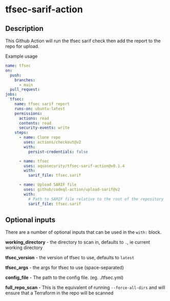 # tfsec-sarif-action

## Description

This Github Action will run the tfsec sarif check then add the report to the repo for upload.

Example usage

```yaml
name: tfsec
on:
  push:
    branches:
      - main
  pull_request:
jobs:
  tfsec:
    name: tfsec sarif report
    runs-on: ubuntu-latest
    permissions:
      actions: read
      contents: read
      security-events: write
    steps:
      - name: Clone repo
        uses: actions/checkout@v2
        with:
          persist-credentials: false

      - name: tfsec
        uses: aquasecurity/tfsec-sarif-action@v0.1.4
        with:
          sarif_file: tfsec.sarif          

      - name: Upload SARIF file
        uses: github/codeql-action/upload-sarif@v2
        with:
          # Path to SARIF file relative to the root of the repository
          sarif_file: tfsec.sarif         
```

## Optional inputs
There are a number of optional inputs that can be used in the `with:` block.

**working_directory** - the directory to scan in, defaults to `.`, ie current working directory

**tfsec_version** - the version of tfsec to use, defaults to `latest`

**tfsec_args** - the args for tfsec to use (space-separated)

**config_file** - The path to the config file. (eg. ./tfsec.yml)

**full_repo_scan** - This is the equivalent of running `--force-all-dirs` and will ensure that a Terraform in the repo will be scanned
